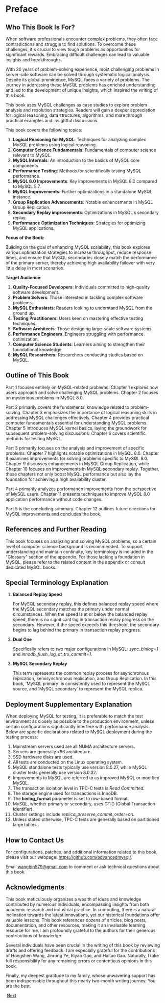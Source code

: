 # Preface

## Who This Book Is For?

When software professionals encounter complex problems, they often face contradictions and struggle to find solutions. To overcome these challenges, it's crucial to view tough problems as opportunities for significant rewards. Embracing difficult challenges can lead to valuable insights and breakthroughs.

With 20 years of problem-solving experience, most challenging problems in server-side software can be solved through systematic logical analysis. Despite its global prominence, MySQL faces a variety of problems. The journey in addressing these MySQL problems has enriched understanding and led to the development of unique insights, which inspired the writing of this book.

This book uses MySQL challenges as case studies to explore problem analysis and resolution strategies. Readers will gain a deeper appreciation for logical reasoning, data structures, algorithms, and more through practical examples and insightful discussions.

This book covers the following topics:

1.  **Logical Reasoning for MySQL**: Techniques for analyzing complex MySQL problems using logical reasoning.
2.  **Computer Science Fundamentals**: Fundamentals of computer science relevant to MySQL.
3.  **MySQL Internals**: An introduction to the basics of MySQL core components.
4.  **Performance Testing**: Methods for scientifically testing MySQL performance.
5.  **MySQL 8.0 Improvements**: Key improvements in MySQL 8.0 compared to MySQL 5.7.
6.  **MySQL Improvements**: Further optimizations in a standalone MySQL instance.
7.  **Group Replication Advancements**: Notable enhancements in MySQL Group Replication.
8.  **Secondary Replay improvements**: Optimizations in MySQL's secondary replay.
9.  **Performance Optimization Techniques**: Strategies for optimizing MySQL applications.

**Focus of the Book:**

Building on the goal of enhancing MySQL scalability, this book explores various optimization strategies to increase throughput, reduce response times, and ensure that MySQL secondaries closely match the performance of the primary server, thereby achieving high availability failover with very little delay in most scenarios.

**Target Audience:**

1.  **Quality-Focused Developers**: Individuals committed to high-quality software development.
2.  **Problem Solvers**: Those interested in tackling complex software problems.
3.  **MySQL Enthusiasts**: Readers looking to understand MySQL from the ground up.
4.  **Testing Practitioners**: Users keen on mastering effective testing techniques.
5.  **Software Architects**: Those designing large-scale software systems.
6.  **Performance Engineers**: Engineers struggling with performance optimization.
7.  **Computer Science Students**: Learners aiming to strengthen their foundational knowledge.
8.  **MySQL Researchers**: Researchers conducting studies based on MySQL.

## Outline of This Book

Part 1 focuses entirely on MySQL-related problems. Chapter 1 explores how users approach and solve challenging MySQL problems. Chapter 2 focuses on mysterious problems in MySQL 8.0.

Part 2 primarily covers the fundamental knowledge related to problem-solving. Chapter 3 emphasizes the importance of logical reasoning skills in addressing MySQL challenges effectively. Chapter 4 provides practical computer fundamentals essential for understanding MySQL problems. Chapter 5 introduces MySQL kernel basics, laying the groundwork for subsequent problem-solving discussions. Chapter 6 covers scientific methods for testing MySQL.

Part 3 primarily focuses on the analysis and improvement of specific problems. Chapter 7 highlights notable optimizations in MySQL 8.0. Chapter 8 examines improvements for solving problems specific to MySQL 8.0. Chapter 9 discusses enhancements in MySQL Group Replication, while Chapter 10 focuses on improvements in MySQL secondary replay. Together, these chapters not only boost MySQL performance but also lay the foundation for achieving a high availability cluster.

Part 4 primarily analyzes performance improvements from the perspective of MySQL users. Chapter 11 presents techniques to improve MySQL 8.0 application performance without code changes.

Part 5 is the concluding summary. Chapter 12 outlines future directions for MySQL improvements and concludes the book.

## References and Further Reading

This book focuses on analyzing and solving MySQL problems, so a certain level of computer science background is recommended. To support understanding and maintain continuity, key terminology is included in the "Glossary" section of the appendix. For those lacking a foundation in MySQL, please refer to the related content in the appendix or consult dedicated MySQL books.

## Special Terminology Explanation

1.  **Balanced Replay Speed**

    For MySQL secondary replay, this defines balanced replay speed where the MySQL secondary matches the primary under normal circumstances. When the speed is at or below the balanced replay speed, there is no significant lag in transaction replay progress on the secondary. However, if the speed exceeds this threshold, the secondary begins to lag behind the primary in transaction replay progress.

2.  **Dual One**

    Specifically refers to two major configurations in MySQL: *sync_binlog=1* and *innodb_flush_log_at_trx_commit=1*.

3.  **MySQL Secondary Replay**

    This term represents the common replay process for asynchronous replication, semisynchronous replication, and Group Replication. In this book, 'MySQL primary' is consistently used to represent the MySQL source, and 'MySQL secondary' to represent the MySQL replica.

## Deployment Supplementary Explanation

When deploying MySQL for testing, it is preferable to match the test environment as closely as possible to the production environment, unless certain configurations significantly interfere with performance analysis. Below are specific declarations related to MySQL deployment during the testing process:

1.  Mainstream servers used are all NUMA architecture servers.
2.  Servers are generally x86 architecture.
3.  SSD hardware disks are used.
4.  All tests are conducted on the Linux operating system.
5.  MySQL standalone tests typically use version 8.0.27, while MySQL cluster tests generally use version 8.0.32.
6.  Improvements to MySQL are referred to as improved MySQL or modified MySQL.
7.  The transaction isolation level in TPC-C tests is *Read Committed*.
8.  The storage engine used for transactions is InnoDB.
9.  The **binlog_format** parameter is set to row-based format.
10. MySQL, whether primary or secondary, uses GTID (Global Transaction Identifier).
11. Cluster settings include *replica_preserve_commit_order=on*.
12. Unless stated otherwise, TPC-C tests are generally based on partitioned large tables.

## How to Contact Us

For configurations, patches, and additional information related to this book, please visit our webpage: <https://github.com/advancedmysql/>.

Email [wangbin579@gmail.com](mailto:wangbin579@gmail.com) to comment or ask technical questions about this book.

## Acknowledgments

This book meticulously organizes a wealth of ideas and knowledge contributed by numerous individuals, encompassing insights from both academic research and industrial practice. In computing, there is a natural inclination towards the latest innovations, yet our historical foundations offer valuable lessons. This book references dozens of articles, blog posts, documentation, and other resources, making it an invaluable learning resource for me. I am profoundly grateful to the authors for their generous contributions of knowledge.

Several individuals have been crucial in the writing of this book by reviewing drafts and offering feedback. I am especially grateful for the contributions of Hongshen Wang, Jinrong Ye, Riyao Gao, and Haitao Gao. Naturally, I take full responsibility for any remaining errors or contentious opinions in this book.

Finally, my deepest gratitude to my family, whose unwavering support has been indispensable throughout this nearly two-month writing journey. You are the best.

​                                                                  [Next](Part1.md)
